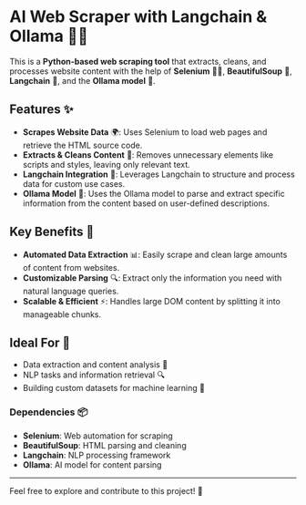 # AI Web Scraper with Langchain & Ollama 🤖🌐

This is a **Python-based web scraping tool** that extracts, cleans, and processes website content with the help of **Selenium** 🧑‍💻, **BeautifulSoup** 🍲, **Langchain** 🔗, and the **Ollama model** 🧠.

## Features ✨
- **Scrapes Website Data** 🌍: Uses Selenium to load web pages and retrieve the HTML source code.
- **Extracts & Cleans Content** 🧹: Removes unnecessary elements like scripts and styles, leaving only relevant text.
- **Langchain Integration** 🔗: Leverages Langchain to structure and process data for custom use cases.
- **Ollama Model** 🧠: Uses the Ollama model to parse and extract specific information from the content based on user-defined descriptions.

## Key Benefits 🚀
- **Automated Data Extraction** 📊: Easily scrape and clean large amounts of content from websites.
- **Customizable Parsing** 🔍: Extract only the information you need with natural language queries.
- **Scalable & Efficient** ⚡: Handles large DOM content by splitting it into manageable chunks.

## Ideal For 💼
- Data extraction and content analysis 📑
- NLP tasks and information retrieval 🔍
- Building custom datasets for machine learning 🤖

### Dependencies 📦
- **Selenium**: Web automation for scraping
- **BeautifulSoup**: HTML parsing and cleaning
- **Langchain**: NLP processing framework
- **Ollama**: AI model for content parsing

---

Feel free to explore and contribute to this project! 🎉
